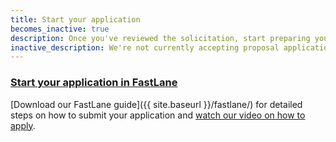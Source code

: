 ```yaml
---
title: Start your application
becomes_inactive: true
description: Once you've reviewed the solicitation, start preparing your Phase I application in FastLane.
inactive_description: We're not currently accepting proposal applications. Our next solicitation will be released in {{ site.deadline }}.
---
```


### [Start your application in FastLane](#)

[Download our FastLane guide]({{ site.baseurl }}/fastlane/) for detailed steps on how to submit your application and [watch our video on how to apply](https://www.youtube.com/watch?v=-0lhmfczIJ8&feature=youtu.be).
